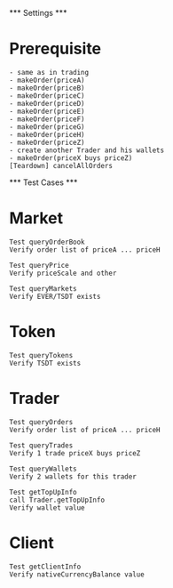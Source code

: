 *** Settings ***
# Prerequisite
    - same as in trading
    - makeOrder(priceA)
    - makeOrder(priceB)
    - makeOrder(priceC)
    - makeOrder(priceD)
    - makeOrder(priceE)
    - makeOrder(priceF)
    - makeOrder(priceG)
    - makeOrder(priceH)
    - makeOrder(priceZ)
    - create another Trader and his wallets
    - makeOrder(priceX buys priceZ)
    [Teardown] cancelAllOrders

*** Test Cases ***
# Market
    Test queryOrderBook 
    Verify order list of priceA ... priceH

    Test queryPrice 
    Verify priceScale and other

    Test queryMarkets 
    Verify EVER/TSDT exists

# Token
    Test queryTokens 
    Verify TSDT exists

# Trader
    Test queryOrders 
    Verify order list of priceA ... priceH

    Test queryTrades 
    Verify 1 trade priceX buys priceZ

    Test queryWallets 
    Verify 2 wallets for this trader

    Test getTopUpInfo
    call Trader.getTopUpInfo
    Verify wallet value

# Client
    Test getClientInfo 
    Verify nativeCurrencyBalance value
